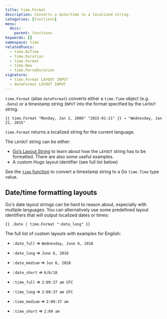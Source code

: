 ```yaml
---
title: time.Format
description: Converts a date/time to a localized string.
categories: [functions]
menu:
  docs:
    parent: functions
keywords: []
namespace: time
relatedFuncs:
  - time.AsTime
  - time.Duration
  - time.Format
  - time.Now
  - time.ParseDuration
signature:
  - time.Format LAYOUT INPUT
  - dateFormat LAYOUT INPUT
---
```


`time.Format` (alias `dateFormat`) converts either a `time.Time` object (e.g. `.Date`) or a timestamp string `INPUT` into the format specified by the `LAYOUT` string.

```go-html-template
{{ time.Format "Monday, Jan 2, 2006" "2015-01-21" }} → "Wednesday, Jan 21, 2015"
```

`time.Format` returns a localized string for the current language.

The `LAYOUT` string can be either:

* [Go’s Layout String](/functions/format/#gos-layout-string) to learn about how the `LAYOUT` string has to be formatted. There are also some useful examples.
* A custom Hugo layout identifier (see full list below)

See the [`time` function](/functions/time/) to convert a timestamp string to a Go `time.Time` type value.


## Date/time formatting layouts

Go's date layout strings can be hard to reason about, especially with multiple languages. You can alternatively use some predefined layout identifiers that will output localized dates or times:

```go-html-template
{{ .Date | time.Format ":date_long" }}
```

The full list of custom layouts with examples for English:

* `:date_full` => `Wednesday, June 6, 2018`
* `:date_long` => `June 6, 2018`
* `:date_medium` => `Jun 6, 2018`
* `:date_short` => `6/6/18`

* `:time_full` => `2:09:37 am UTC`
* `:time_long` => `2:09:37 am UTC`
* `:time_medium` => `2:09:37 am`
* `:time_short` => `2:09 am`
